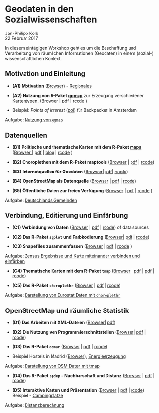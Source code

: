 # Geodaten in den Sozialwissenschaften
Jan-Philipp Kolb  
22 Februar 2017  



In diesem eintägigen Workshop geht es um die Beschaffung und Verarbeitung von räumlichen Informationen (Geodaten) in einem (sozial-) wissenschaftlichen Kontext.

Motivation und Einleitung
---------------------   

- __(A1) Motivation__ ([Browser](https://github.com/Japhilko/GeoData/blob/master/2017/slides/Einleitung.md)) - [Regionales](http://rpubs.com/Japhilko82/OpenStreetMap_Mannheim)

- __(A2) Nutzung von R-Paket [ggmap](http://journal.r-project.org/archive/2013-1/kahle-wickham.pdf)__ zur Erzeugung verschiedener Kartentypen. ([Browser](slides/ggmap.md) | [pdf](slides/ggmap.pdf) | [rcode](slides/ggmap.R) )

- Beispiel: *Points of interest* ([poi](https://rpossib.wordpress.com/2015/09/15/points-of-interest-for-backpackers/)) für Backpacker in Amsterdam

Aufgabe: [Nutzung von  `ggmap`](https://github.com/Japhilko/GeoData/blob/master/2017/tutorial/Aufgabe_Nutzung_ggmap.Rmd)

Datenquellen
---------------------

- __(B1) Politische und thematische Karten mit dem R-Paket [maps](https://cran.r-project.org/web/packages/maps/index.html)__ ([Browser ](slides/maps.md) |  [pdf](https://github.com/Japhilko/GeoData/blob/master/2017/slides/maps.pdf) | [blog](https://rpossib.wordpress.com/2015/09/18/political-maps-with-r/) | [rcode](sildes/maps.R) )

- __(B2) Choroplethen mit dem R-Paket maptools__ ([Browser](slides/maptools.md) | [pdf](slides/maptools.pdf)
| [rcode](slides/maptools.R))

- __(B3) Internetquellen für Geodaten__ ([Browser](slides/polygonSources.md)| [pdf](https://github.com/Japhilko/GeoData/blob/master/2017/slides/polygonSources.pdf)|
[rcode](slides/polygonSources.R))

- __(B4) OpenStreetMap als Datenquelle__ ([Browser](slides/osm_data.md) |
[pdf](https://github.com/Japhilko/GeoData/blob/master/2017/slides/osm_data.pdf) | [rcode](slides/OpenStreetMap.R))

- __(B5) Öffentliche Daten zur freien Verfügung__  ([Browser](slides/DataPUF.md) | 
[pdf](https://github.com/Japhilko/GeoData/blob/master/2017/slides/DataPUF.pdf) |
[rcode](https://raw.githubusercontent.com/Japhilko/GeoData/master/2016/rcode/slidesD2_DataPUF.R)
)

Aufgabe: [Deutschlands Gemeinden](https://github.com/Japhilko/GeoData/blob/master/2016/tutorial/Aufgabe_Zensus_Ergebnisse.md)


Verbindung, Editierung und Einfärbung
---------------------

- __(C1) Verbindung von Daten__ ([Browser](slides/Matching.md) | [pdf](slides/Matching.pdf) |
[rcode](slides/Matching.R))
of data sources

- __(C2) Das R-Paket `spplot` und Farbkodierung__  ([Browser](slides/spplot.md)|  [pdf](slides/spplot.pdf) | 
[rcode](slides/spplot.R))

- __(C3) Shapefiles zusammenfassen__ ([Browser](slides/BeispielONB.md) |  [pdf](slides/BeispielONB.pdf) |
[rcode](https://raw.githubusercontent.com/Japhilko/GeoData/master/2016/rcode/slidesE3_CombineShapefiles.R)
)


Aufgabe: [Zensus Ergebnisse und Karte miteinander verbinden und einfärben](https://github.com/Japhilko/GeoData/blob/master/2017/tutorial/Aufgabe_Verbindung.Rmd)

- __(C4) Thematische Karten mit dem R-Paket `tmap`__ 
([Browser](slides/tmap.md) | [pdf](slides/tmap.pdf) | 
[pdf](https://github.com/Japhilko/GeoData/blob/master/2017/slides/tmap.pdf) |
[rcode](https://raw.githubusercontent.com/Japhilko/GeoData/master/2016/rcode/slidesF1_tmap.R))

- __(C5) Das R-Paket `choroplethr`__ ([Browser](https://github.com/Japhilko/GeoData/blob/master/2017/slides/Choroplethr.md) | 
[pdf](https://github.com/Japhilko/GeoData/blob/master/2017/slides/Choroplethr.pdf) | 
[rcode](https://raw.githubusercontent.com/Japhilko/GeoData/master/2016/rcode/slidesF2_choroplethr.R))


Aufgabe: [Darstellung von Eurostat Daten mit `choroplethr`](https://github.com/Japhilko/GeoData/blob/master/2016/tutorial/Aufgabe_choroplethr.Rmd)


OpenStreetMap und räumliche Statistik
---------------------

- __(D1) Das Arbeiten mit XML-Dateien__ ([Browser](https://github.com/Japhilko/GeoData/blob/master/2017/slides/OpenStreetMap.md)| [pdf](slides/OpenStreetMap.pdf))

- __(D2) Die Nutzung von Programmierschnittstellen__ ([Browser](https://github.com/Japhilko/GeoData/blob/master/2017/slides/UsageAPI.md)| [pdf](slides/UsageAPI.pdf) | 
[rcode](https://raw.githubusercontent.com/Japhilko/GeoData/master/2016/rcode/slidesG1_UsageAPI.R))

- __(D3) Das R-Paket `osmar`__ ([Browser](https://github.com/Japhilko/GeoData/blob/master/2016/slides/osmar.md) | [pdf](slides/osmar.pdf) | 
[rcode](https://raw.githubusercontent.com/Japhilko/GeoData/master/2016/rcode/slidesG3_osmar.R))

- Beispiel Hostels in Madrid ([Browser](https://github.com/Japhilko/GeoData/blob/master/2016/slides/Madrid_hostels.Rmd)), [Energieerzeugung](https://rpossib.wordpress.com/2015/11/20/use-openstreetmap-date/)

Aufgabe: [Darstellung von OSM Daten mit tmap](https://github.com/Japhilko/GeoData/blob/master/2016/tutorial/Aufgabe_osmar.Rmd)

- __(D4) Das R-Paket `spdep` - Nachbarschaft und Distanz__ ([Browser](https://github.com/Japhilko/GeoData/blob/master/2017/slides/spdep.md) | [pdf](slides/spdep.pdf) |
[rcode](https://raw.githubusercontent.com/Japhilko/GeoData/master/2016/rcode/slidesH1_spdep.R))


- __(D5) Interaktive Karten und Präsentation__ ([Browser](https://github.com/Japhilko/GeoData/blob/master/2017/slides/InteractiveMaps.md) | [pdf](slides/InteractiveMaps.pdf)
| [rcode](https://raw.githubusercontent.com/Japhilko/GeoData/master/2016/rcode/slidesH2_Interaktiv.R))
Beispiel - [Campingplätze](http://rpubs.com/Japhilko82/Campsites)

Aufgabe: [Distanzberechnung](https://github.com/Japhilko/GeoData/blob/master/2016/tutorial/Aufgabe_Distanzberechnung.Rmd)
